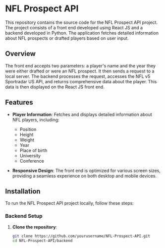 # NFL Prospect API

This repository contains the source code for the NFL Prospect API project. The project consists of a front end developed using React JS and a backend developed in Python. The application fetches detailed information about NFL prospects or drafted players based on user input.

## Overview

The front end accepts two parameters: a player's name and the year they were either drafted or were an NFL prospect. It then sends a request to a local server. The backend processes the request, accesses the NFL v5 Sportradar US API, and returns comprehensive data about the player. This data is then displayed on the React JS front end.

## Features

- **Player Information**: Fetches and displays detailed information about NFL players, including:
  - Position
  - Height
  - Weight
  - Year
  - Place of birth
  - University
  - Conference

- **Responsive Design**: The front end is optimized for various screen sizes, providing a seamless experience on both desktop and mobile devices.

## Installation

To run the NFL Prospect API project locally, follow these steps:

### Backend Setup

1. **Clone the repository**:
   ```bash
   git clone https://github.com/yourusername/NFL-Prospect-API.git
   cd NFL-Prospect-API/backend
